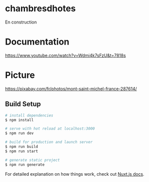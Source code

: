 # chambresdhotes

En construction

# Documentation

https://www.youtube.com/watch?v=Wdmi4k7sFzU&t=7818s

# Picture
https://pixabay.com/fr/photos/mont-saint-michel-france-287614/

## Build Setup

```bash
# install dependencies
$ npm install

# serve with hot reload at localhost:3000
$ npm run dev

# build for production and launch server
$ npm run build
$ npm run start

# generate static project
$ npm run generate
```

For detailed explanation on how things work, check out [Nuxt.js docs](https://nuxtjs.org).
